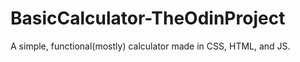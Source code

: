 # BasicCalculator-TheOdinProject
A simple, functional(mostly) calculator made in CSS, HTML, and JS.
